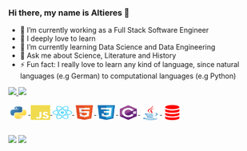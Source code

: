 ### Hi there, my name is Altieres 👋

- 🔭 I’m currently working as a Full Stack Software Engineer
- 💖 I deeply love to learn
- 🌱 I’m currently learning Data Science and Data Engineering
- 💬 Ask me about Science, Literature and History
- ⚡ Fun fact: I really love to learn any kind of language, since natural languages (e.g German) to computational languages (e.g Python)

 <div>
  <a href="https://github.com/altnetto">
  <img height="180em" src="https://github-readme-stats.vercel.app/api?username=altnetto&show_icons=true&theme=dracula&include_all_commits=true&count_private=true"/>
  <img height="180em" src="https://github-readme-stats.vercel.app/api/top-langs/?username=altnetto&layout=compact&langs_count=7&theme=dracula"/>
</div>
<div style="display: inline_block"><br>
  <img align="center" alt="Alt-Python" height="30" width="40" src="https://raw.githubusercontent.com/devicons/devicon/master/icons/python/python-original.svg">
  <img align="center" alt="Alt-Js" height="30" width="40" src="https://raw.githubusercontent.com/devicons/devicon/master/icons/javascript/javascript-plain.svg">
  <img align="center" alt="Alt-React" height="30" width="40" src="https://raw.githubusercontent.com/devicons/devicon/master/icons/react/react-original.svg">
  <img align="center" alt="Alt-HTML" height="30" width="40" src="https://raw.githubusercontent.com/devicons/devicon/master/icons/html5/html5-original.svg">
  <img align="center" alt="Alt-CSS" height="30" width="40" src="https://raw.githubusercontent.com/devicons/devicon/master/icons/css3/css3-original.svg">
  <img align="center" alt="Alt-Csharp" height="30" width="40" src="https://raw.githubusercontent.com/devicons/devicon/master/icons/csharp/csharp-original.svg">
  <img align="center" alt="Alt-Java" height="30" width="40" src="https://raw.githubusercontent.com/devicons/devicon/master/icons/java/java-original.svg">
  <img align="center" alt="Alt-SQL" height="30" width="40" src="https://raw.githubusercontent.com/devicons/devicon/master/icons/plsql/plsql-original.svg">
</div>
  
  ##
 
<div> 
  <a href="https://www.youtube.com/channel/UCsLeCrJPvW1MlYdWQUz30LQ" target="_blank"><img src="https://img.shields.io/badge/YouTube-FF0000?style=for-the-badge&logo=youtube&logoColor=white" target="_blank"></a>
  <a href="https://www.linkedin.com/in/altieres-schincariol-netto" target="_blank"><img src="https://img.shields.io/badge/-LinkedIn-%230077B5?style=for-the-badge&logo=linkedin&logoColor=white" target="_blank"></a> 
</div>
